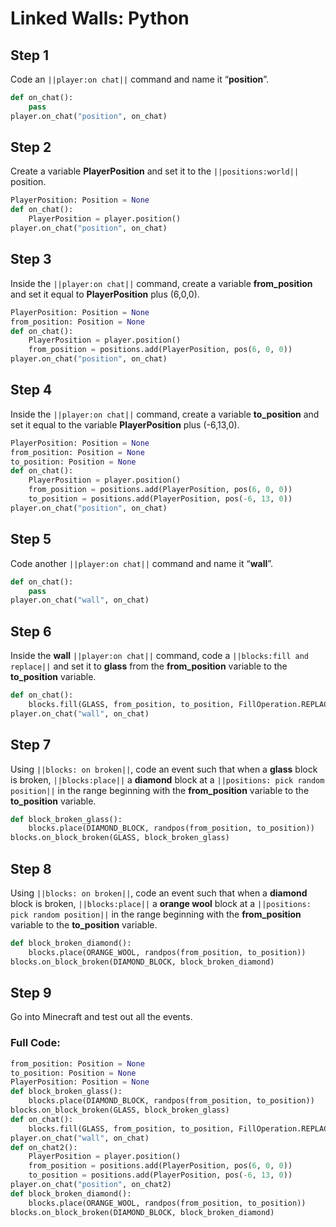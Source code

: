 # Linked Walls: Python

## Step 1

Code an ``||player:on chat||`` command and name it “**position**”.

```python
def on_chat():
    pass
player.on_chat("position", on_chat)
```

## Step 2
Create a variable **PlayerPosition** and set it to the ``||positions:world||`` position. 

```python
PlayerPosition: Position = None
def on_chat():
    PlayerPosition = player.position()
player.on_chat("position", on_chat)
```

## Step 3
Inside the ``||player:on chat||`` command,  create a variable **from_position** and set it equal to **PlayerPosition** plus (6,0,0).
	
```python
PlayerPosition: Position = None
from_position: Position = None
def on_chat():
    PlayerPosition = player.position()
    from_position = positions.add(PlayerPosition, pos(6, 0, 0))
player.on_chat("position", on_chat)
```

## Step 4
Inside the ``||player:on chat||`` command,  create a variable **to_position** and set it equal to the variable **PlayerPosition** plus (-6,13,0). 

```python
PlayerPosition: Position = None
from_position: Position = None
to_position: Position = None
def on_chat():
    PlayerPosition = player.position()
    from_position = positions.add(PlayerPosition, pos(6, 0, 0))
    to_position = positions.add(PlayerPosition, pos(-6, 13, 0))
player.on_chat("position", on_chat)
```

## Step 5
Code another ``||player:on chat||`` command and name it “**wall**”.

```python
def on_chat():
    pass
player.on_chat("wall", on_chat)
```

## Step 6
Inside the **wall** ``||player:on chat||`` command, code a ``||blocks:fill and replace||`` and set it to **glass** from the **from_position** variable to the **to_position** variable. 

```python
def on_chat():
    blocks.fill(GLASS, from_position, to_position, FillOperation.REPLACE)
player.on_chat("wall", on_chat)
```

## Step 7
Using ``||blocks: on broken||``, code an event such that when a **glass** block is broken, ``||blocks:place||`` a **diamond** block at a ``||positions: pick random position||`` in the range beginning with the **from_position** variable to the **to_position** variable. 

```python
def block_broken_glass():
    blocks.place(DIAMOND_BLOCK, randpos(from_position, to_position))
blocks.on_block_broken(GLASS, block_broken_glass)
```

## Step 8
Using ``||blocks: on broken||``, code an event such that when a **diamond** block is broken, ``||blocks:place||`` a **orange wool** block at a ``||positions: pick random position||`` in the range beginning with the **from_position** variable to the **to_position** variable. 

```python
def block_broken_diamond():
    blocks.place(ORANGE_WOOL, randpos(from_position, to_position))
blocks.on_block_broken(DIAMOND_BLOCK, block_broken_diamond)
```

## Step 9
Go into Minecraft and test out all the events.

### Full Code: 

```python
from_position: Position = None
to_position: Position = None
PlayerPosition: Position = None
def block_broken_glass():
    blocks.place(DIAMOND_BLOCK, randpos(from_position, to_position))
blocks.on_block_broken(GLASS, block_broken_glass)
def on_chat():
    blocks.fill(GLASS, from_position, to_position, FillOperation.REPLACE)
player.on_chat("wall", on_chat)
def on_chat2():
    PlayerPosition = player.position()
    from_position = positions.add(PlayerPosition, pos(6, 0, 0))
    to_position = positions.add(PlayerPosition, pos(-6, 13, 0))
player.on_chat("position", on_chat2)
def block_broken_diamond():
    blocks.place(ORANGE_WOOL, randpos(from_position, to_position))
blocks.on_block_broken(DIAMOND_BLOCK, block_broken_diamond)
```

